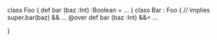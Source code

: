 class Foo {
  def bar (baz :Int) :Boolean = ...
}
class Bar : Foo {
  // implies super.bar(baz) && ...
  @over def bar (baz :Int) &&= ...

}
